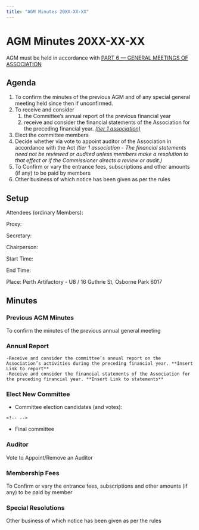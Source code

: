 ```yaml
---
title: "AGM Minutes 20XX-XX-XX"
---
```

# AGM Minutes 20XX-XX-XX

AGM must be held in accordance with [PART 6 — GENERAL MEETINGS OF ASSOCIATION](https://wiki.artifactory.org.au/doku.php?id=constitution#annual_general_meeting)

## Agenda

1.  To confirm the minutes of the previous AGM and of any special general meeting held since then if unconfirmed.
2.  To receive and consider
    1.  the Committee’s annual report of the previous financial year
    2.  receive and consider the financial statements of the Association for the preceding financial year. *[(tier 1 association)](https://www.commerce.wa.gov.au/publications/financial-reporting-under-new-associations-law)*
3.  Elect the committee members
4.  Decide whether via vote to appoint auditor of the Association in accordance with the Act *(tier 1 association - The financial statements need not be reviewed or audited unless members make a resolution to that effect or if the Commissioner directs a review or audit.)*
5.  To Confirm or vary the entrance fees, subscriptions and other amounts (if any) to be paid by members
6.  Other business of which notice has been given as per the rules

## Setup

Attendees (ordinary Members):

Proxy:

Secretary:

Chairperson:

Start Time:

End Time:

Place: Perth Artifactory - U8 / 16 Guthrie St, Osborne Park 6017

## Minutes

### Previous AGM Minutes

To confirm the minutes of the previous annual general meeting

### Annual Report

    -Receive and consider the committee’s annual report on the Association’s activities during the preceding financial year. **Insert Link to report**
    -Receive and consider the financial statements of the Association for the preceding financial year. **Insert Link to statements**

### Elect New Committee

-   Committee election candidates (and votes):

```{=html}
<!-- -->
```
-   Final committee

### Auditor

Vote to Appoint/Remove an Auditor

### Membership Fees

To Confirm or vary the entrance fees, subscriptions and other amounts (if any) to be paid by member

### Special Resolutions

Other business of which notice has been given as per the rules

